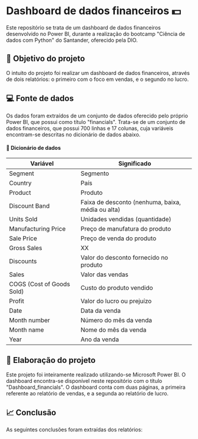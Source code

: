 # Dashboard de dados financeiros 💵

Este repositório se trata de um dashboard de dados financeiros desenvolvido no Power BI, durante a realização do bootcamp "Ciência de dados com Python" do Santander, oferecido pela DIO.

## 🎯 Objetivo do projeto

O intuito do projeto foi realizar um dashboard de dados financeiros, através de dois relatórios: o primeiro com o foco em vendas, e o segundo no lucro.

## 💻 Fonte de dados 

Os dados foram extraídos de um conjunto de dados oferecido pelo próprio Power BI, que possui como título "financials". Trata-se de um conjunto de dados financeiros, que possui 700 linhas e 17 colunas, cuja variáveis encontram-se descritas no dicionário de dados abaixo.

#### 📖 Dicionário de dados

| Variável | Significado |
|----------|-------------|
| Segment | Segmento |
| Country | País |
| Product | Produto |
| Discount Band | Faixa de desconto (nenhuma, baixa, média ou alta) |
| Units Sold | Unidades vendidas (quantidade) |
| Manufacturing Price | Preço de manufatura do produto |
| Sale Price | Preço de venda do produto |
| Gross Sales | XX |
| Discounts | Valor do desconto fornecido no produto |
| Sales | Valor das vendas |
| COGS (Cost of Goods Sold) | Custo do produto vendido |
| Profit | Valor do lucro ou prejuízo |
| Date | Data da venda |
| Month number | Número do mês da venda |
| Month name | Nome do mês da venda | 
| Year | Ano da venda |

## 📝 Elaboração do projeto

Este projeto foi inteiramente realizado utilizando-se Microsoft Power BI. O dashboard encontra-se disponível neste repositório com o título "Dashboard_financials".
O dashboard conta com duas páginas, a primeira referente ao relatório de vendas, e a segunda ao relatório de lucro.

## 📈 Conclusão

As seguintes conclusões foram extraídas dos relatórios:

